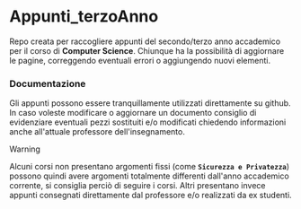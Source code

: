 # Appunti_terzoAnno
Repo creata per raccogliere appunti del secondo/terzo anno accademico per il corso di **Computer Science**.
Chiunque ha la possibilità di aggiornare le pagine, correggendo eventuali errori o aggiungendo nuovi elementi.

### Documentazione
Gli appunti possono essere tranquillamente utilizzati direttamente su github.
In caso voleste modificare o aggiornare un documento consiglio di evidenziare eventuali pezzi sostituiti e/o modificati chiedendo informazioni anche all'attuale professore dell'insegnamento.
 

> [!WARNING]
Alcuni corsi non presentano argomenti fissi (come **`Sicurezza e Privatezza`**) possono quindi avere argomenti totalmente differenti dall'anno accademico corrente, si consiglia perciò di seguire i corsi.
Altri presentano invece appunti consegnati direttamente dal professore e/o realizzati da ex studenti.